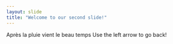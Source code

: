 ```yaml
---
layout: slide
title: "Welcome to our second slide!"
---
```

Après la pluie vient le beau temps
Use the left arrow to go back!
